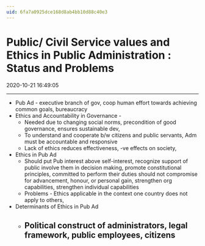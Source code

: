 ```yaml
---
uid: 6fa7a0925dce168d8ab4bb10d88c40e3
---
```


# Public/ Civil Service values and Ethics in Public Administration : Status and Problems
2020-10-21 16:49:05
            
---


-   Pub Ad - executive branch of gov, coop human effort towards achieving common goals, bureaucracy
-   Ethics and Accountability in Governance -
    -   Needed due to changing social norms, precondition of good governance, ensures sustainable dev,
    -   To understand and cooperate b/w citizens and public servants, Adm must be accountable and responsive
    -   Lack of ethics reduces effectiveness, -ve effects on society,
-   Ethics in Pub Ad
    -   Should put Pub interest above self-interest, recognize support of public involve them in decision making, promote constitutional principles, committed to perform their duties should not compromise for advancement, honour, or personal gain, strengthen org capabilities, strengthen individual capabilities
    -   Problems - Ethics applicable in the context one country does not apply to others,
-   Determinants of Ethics in Pub Ad
    -   Political construct of administrators, legal framework, public employees, citizens
        -   
 

 





